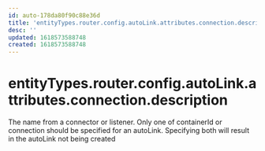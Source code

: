 ```yaml
---
id: auto-178da80f90c88e36d
title: 'entityTypes.router.config.autoLink.attributes.connection.description'
desc: ''
updated: 1618573588748
created: 1618573588748
---
```

# entityTypes.router.config.autoLink.attributes.connection.description

The name from a connector or listener. Only one of containerId or connection should be specified for an autoLink. Specifying both will result in the autoLink not being created